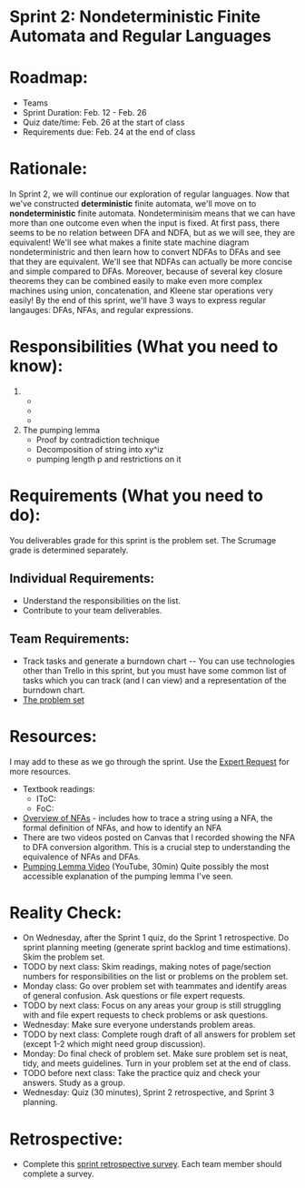 # Sprint 2: Nondeterministic Finite Automata and Regular Languages

# Roadmap:
* Teams
* Sprint Duration: Feb. 12 - Feb. 26
* Quiz date/time: Feb. 26 at the start of class
* Requirements due: Feb. 24 at the end of class 

# Rationale: 
In Sprint 2, we will continue our exploration of regular languages.  Now that we've constructed **deterministic** finite automata, we'll move on to **nondeterministic** finite automata.  Nondeterminisim means that we can have more than one outcome even when the input is fixed.  At first pass, there seems to be no relation between DFA and NDFA, but as we will see, they are equivalent!  We'll see what makes a finite state machine diagram nondeterministric and then learn how to convert NDFAs to DFAs and see that they are equivalent.  We'll see that NDFAs can actually be more concise and simple compared to DFAs.  Moreover, because of several key closure theorems they can be combined easily to make even more complex machines using union, concatenation, and Kleene star operations very easily!  By the end of this sprint, we'll have 3 ways to express regular langauges: DFAs, NFAs, and regular expressions.

# Responsibilities (What you need to know):
1. 
   * 
   * 
   *  
2. The pumping lemma
   * Proof by contradiction technique
   * Decomposition of string into xy^iz
   * pumping length p and restrictions on it

# Requirements (What you need to do):
You deliverables grade for this sprint is the problem set.  The Scrumage grade is determined separately.

## Individual Requirements:
* Understand the responsibilities on the list.
* Contribute to your team deliverables.

## Team Requirements:
* Track tasks and generate a burndown chart -- You can use technologies other than Trello in this sprint, but you must have some common list of tasks which you can track (and I can view) and a representation of the burndown chart.
* [The problem set](./sprint2_problem_set.pdf)
   
# Resources:  
I may add to these as we go through the sprint.  Use the [Expert Request](https://rollins.co1.qualtrics.com/jfe/form/SV_0jNfbBpN1clDJfn?course=mat310s20&sprint=2) for more resources. 

* Textbook readings:
   * IToC:
   * FoC: 
* [Overview of NFAs](https://www.youtube.com/watch?v=f-EUv9LHi0k) - includes how to trace a string using a NFA, the formal definition of NFAs, and how to identify an NFA
* There are two videos posted on Canvas that I recorded showing the NFA to DFA conversion algorithm.  This is a crucial step to understanding the equivalence of NFAs and DFAs.
* [Pumping Lemma Video](https://www.youtube.com/watch?v=g4e2RElzCSQ) (YouTube, 30min) Quite possibly the most accessible explanation of the pumping lemma I've seen.
   
# Reality Check:
  * On Wednesday, after the Sprint 1 quiz, do the Sprint 1 retrospective.  Do sprint planning meeting (generate sprint backlog and time estimations).  Skim the problem set.
  * TODO by next class:  Skim readings, making notes of page/section numbers for responsibilities on the list or problems on the problem set.
  * Monday class: Go over problem set with teammates and identify areas of general confusion.  Ask questions or file expert requests.
  * TODO by next class: Focus on any areas your group is still struggling with and file expert requests to check problems or ask questions.
  * Wednesday: Make sure everyone understands problem areas.
  * TODO by next class: Complete rough draft of all answers for problem set (except 1-2 which might need group discussion).
  * Monday: Do final check of problem set.  Make sure problem set is neat, tidy, and meets guidelines.  Turn in your problem set at the end of class.
  * TODO before next class: Take the practice quiz and check your answers.  Study as a group.  
  * Wednesday: Quiz (30 minutes), Sprint 2 retrospective, and Sprint 3 planning.

# Retrospective:
  * Complete this [sprint retrospective survey](https://rollins.co1.qualtrics.com/jfe/form/SV_3rAIzhpHFYbIixf?course=mat310s20&sprint=2).  Each team member should complete a survey.
